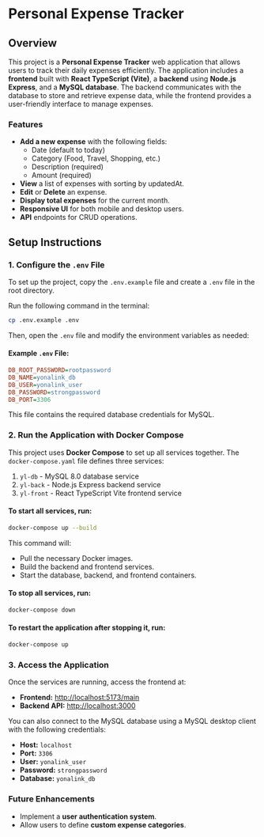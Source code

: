 # Personal Expense Tracker

## Overview
This project is a **Personal Expense Tracker** web application that allows users to track their daily expenses efficiently.
The application includes a **frontend** built with **React TypeScript (Vite)**, a **backend** using **Node.js Express**, and a **MySQL database**.
The backend communicates with the database to store and retrieve expense data, while the frontend provides a user-friendly interface to manage expenses.

### Features
- **Add a new expense** with the following fields:
  - Date (default to today)
  - Category (Food, Travel, Shopping, etc.)
  - Description (required)
  - Amount (required)
- **View** a list of expenses with sorting by updatedAt.
- **Edit** or **Delete** an expense.
- **Display total expenses** for the current month.
- **Responsive UI** for both mobile and desktop users.
- **API** endpoints for CRUD operations.

## Setup Instructions

### 1. Configure the `.env` File
To set up the project, copy the `.env.example` file and create a `.env` file in the root directory.

Run the following command in the terminal:
```sh
cp .env.example .env
```

Then, open the `.env` file and modify the environment variables as needed:

#### Example `.env` File:
```ini
DB_ROOT_PASSWORD=rootpassword
DB_NAME=yonalink_db
DB_USER=yonalink_user
DB_PASSWORD=strongpassword
DB_PORT=3306
```

This file contains the required database credentials for MySQL.

### 2. Run the Application with Docker Compose
This project uses **Docker Compose** to set up all services together. The `docker-compose.yaml` file defines three services:
1. `yl-db` - MySQL 8.0 database service
2. `yl-back` - Node.js Express backend service
3. `yl-front` - React TypeScript Vite frontend service

#### To start all services, run:
```sh
docker-compose up --build
```
This command will:
- Pull the necessary Docker images.
- Build the backend and frontend services.
- Start the database, backend, and frontend containers.

#### To stop all services, run:
```sh
docker-compose down
```

#### To restart the application after stopping it, run:
```sh
docker-compose up
```

### 3. Access the Application
Once the services are running, access the frontend at:
- **Frontend:** [http://localhost:5173/main](http://localhost:5173/main)
- **Backend API:** [http://localhost:3000](http://localhost:3000)

You can also connect to the MySQL database using a MySQL desktop client with the following credentials:
- **Host:** `localhost`
- **Port:** `3306`
- **User:** `yonalink_user`
- **Password:** `strongpassword`
- **Database:** `yonalink_db`

### Future Enhancements
- Implement a **user authentication system**.
- Allow users to define **custom expense categories**.
